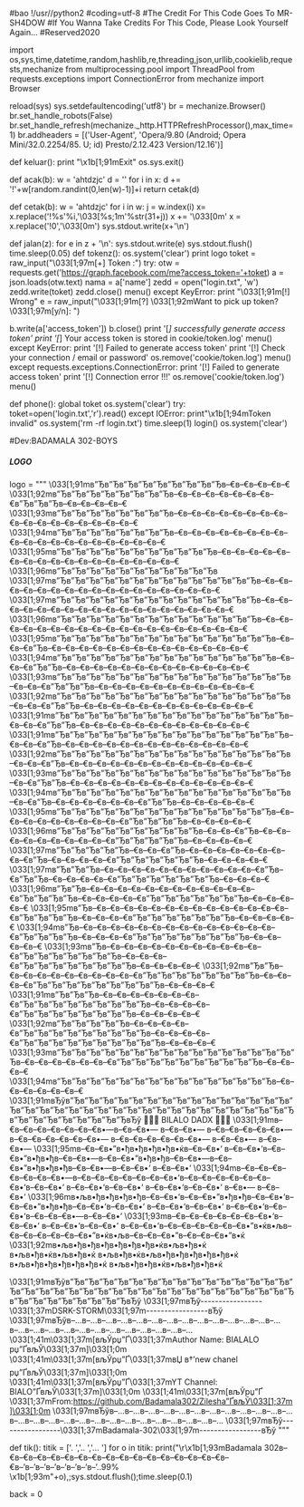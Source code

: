 #bao
!/usr//python2
#coding=utf-8
#The Credit For This Code Goes To MR-SH4DOW
#If You Wanna Take Credits For This Code, Please Look Yourself Again...
#Reserved2020


import os,sys,time,datetime,random,hashlib,re,threading,json,urllib,cookielib,requests,mechanize
from multiprocessing.pool import ThreadPool
from requests.exceptions import ConnectionError
from mechanize import Browser


reload(sys)
sys.setdefaultencoding('utf8')
br = mechanize.Browser()
br.set_handle_robots(False)
br.set_handle_refresh(mechanize._http.HTTPRefreshProcessor(),max_time=1)
br.addheaders = [('User-Agent', 'Opera/9.80 (Android; Opera Mini/32.0.2254/85. U; id) Presto/2.12.423 Version/12.16')]


def keluar():
	print "\x1b[1;91mExit"
	os.sys.exit()


def acak(b):
    w = 'ahtdzjc'
    d = ''
    for i in x:
        d += '!'+w[random.randint(0,len(w)-1)]+i
    return cetak(d)


def cetak(b):
    w = 'ahtdzjc'
    for i in w:
        j = w.index(i)
        x= x.replace('!%s'%i,'\033[%s;1m'%str(31+j))
    x += '\033[0m'
    x = x.replace('!0','\033[0m')
    sys.stdout.write(x+'\n')


def jalan(z):
	for e in z + '\n':
		sys.stdout.write(e)
		sys.stdout.flush()
		time.sleep(0.05)
def tokenz():
	os.system('clear')
	print logo
	toket = raw_input("\033[1;97m[+] Token :")
	try:
		otw = requests.get('https://graph.facebook.com/me?access_token='+toket)
		a = json.loads(otw.text)
		nama = a['name']
		zedd = open("login.txt", 'w')
		zedd.write(toket)
		zedd.close()
		menu()
	except KeyError:
		print "\033[1;91m[!] Wrong"
		e = raw_input("\033[1;91m[?] \033[1;92mWant to pick up token?\033[1;97m[y/n]: ")
		
b.write(a['access_token'])
		b.close()
		print '[*] successfully generate access token'
		print '[*] Your access token is stored in cookie/token.log'
		menu()
	except KeyError:
		print '[!] Failed to generate access token'
		print '[!] Check your connection / email or password'
		os.remove('cookie/token.log')
		menu()
	except requests.exceptions.ConnectionError:
		print '[!] Failed to generate access token'
		print '[!] Connection error !!!'
		os.remove('cookie/token.log')
		menu()

def phone():
	global toket
	os.system('clear')
	try:
		toket=open('login.txt','r').read()
	except IOError:
		print"\x1b[1;94mToken invalid"
		os.system('rm -rf login.txt')
		time.sleep(1)
		login()
	os.system('clear')		

#Dev:BADAMALA 302-BOYS
##### LOGO #####
logo = """
\033[1;91mв”Ђв”Ђв”Ђв”Ђв”Ђв”Ђв”Ђв”Ђв”Ђв–€в–€в–€в–€в–€
\033[1;92mв”Ђв”Ђв”Ђв”Ђв”Ђв”Ђв”Ђв”Ђв–€в–€в–€в–€в–€в–€в–€в–€в”Ђв”Ђв”Ђв–€в–€в–€в–€в–€
\033[1;93mв”Ђв”Ђв”Ђв”Ђв”Ђв”Ђв”Ђв”Ђв–€в–€в–€в–€в–€в–€в–€в–€в–€в–€в–€в–€в–€в–€в–€в–€в–€в–€
\033[1;94mв”Ђв”Ђв”Ђв”Ђв”Ђв”Ђв”Ђв”Ђв–€в–€в–€в–€в–€в–€в–€в–€в–€в–€в–€в–€в–€в–€в–€в–€в–€в–€в–€в–€
\033[1;95mв”Ђв”Ђв”Ђв”Ђв”Ђв”Ђв”Ђв”Ђв”Ђв”Ђв”Ђв–€в–€в–€в–€в–€в–€в–€в–€в–€в–€в–€в–€в–€в–€в–€в–€в–€в–€
\033[1;96mв”Ђв”Ђв”Ђв”Ђв”Ђв”Ђв”Ђв”Ђв”Ђв”Ђв”Ђв
\033[1;97mв”Ђв”Ђв”Ђв”Ђв”Ђв”Ђв”Ђв”Ђв”Ђв”Ђв”Ђв”Ђв”Ђв”Ђв–€в–€в–€в–€в–€в–€в–€в–€в–€в–€в–€в–€в–€в–€в–€в–€в–€в–€
\033[1;97mв”Ђв”Ђв”Ђв”Ђв”Ђв”Ђв”Ђв”Ђв”Ђв”Ђв”Ђв”Ђв”Ђв”Ђв–€в–€в–€в–€в–€в–€в–€в–€в–€в–€в–€в–€в–€в–€в–€в–€в–€в–€в–€
\033[1;96mв”Ђв”Ђв”Ђв”Ђв”Ђв”Ђв”Ђв”Ђв”Ђв”Ђв”Ђв”Ђв”Ђв”Ђв–€в–€в–€в–€в–€в–€в–€в–€в–€в–€в–€в–€в–€в–€в–€в–€в–€в–€в–€в–€
\033[1;95mв”Ђв”Ђв”Ђв”Ђв”Ђв”Ђв”Ђв”Ђв”Ђв”Ђв”Ђв”Ђв”Ђв”Ђв”Ђв–€в–€в–€в”Ђв–€в–€в–€в–€в–€в–€в–€в–€в–€в–€в–€в–€в–€в–€в–€
\033[1;94mв”Ђв”Ђв”Ђв”Ђв”Ђв”Ђв”Ђв”Ђв”Ђв”Ђв”Ђв”Ђв”Ђв”Ђв”Ђв–€в–€в–€в”Ђв”Ђв–€в–€в–€в–€в–€в–€в–€в–€в–€в–€в–€в–€в–€в–€
\033[1;93mв”Ђв”Ђв”Ђв”Ђв”Ђв”Ђв”Ђв”Ђв”Ђв”Ђв”Ђв”Ђв”Ђв”Ђв”Ђв”Ђв–€в–€в–€в”Ђв”Ђв”Ђв–€в–€в–€в–€в–€в–€в–€в–€в–€в–€в–€в–€
\033[1;92mв”Ђв”Ђв”Ђв”Ђв”Ђв”Ђв”Ђв”Ђв”Ђв”Ђв”Ђв”Ђв”Ђв”Ђв”Ђв”Ђв–€в–€в–€в”Ђв”Ђв–€в–€в–€в–€в–€в–€в–€в–€в–€в–€в–€в–€в–€
\033[1;91mв”Ђв”Ђв”Ђв”Ђв”Ђв”Ђв”Ђв”Ђв”Ђв”Ђв”Ђв”Ђв”Ђв”Ђв”Ђв”Ђв–€в–€в–€в”Ђв”Ђв–€в–€в–€в–€в–€в–€в–€в–€в–€в–€в–€в–€в–€
\033[1;91mв”Ђв”Ђв”Ђв”Ђв”Ђв”Ђв”Ђв”Ђв”Ђв”Ђв”Ђв”Ђв”Ђв”Ђв”Ђв”Ђв–€в–€в–€в”Ђв–€в–€в–€в–€в–€в–€в–€в–€в–€в–€в–€в–€в–€в–€
\033[1;92mв”Ђв”Ђв”Ђв”Ђв”Ђв”Ђв”Ђв”Ђв”Ђв”Ђв”Ђв”Ђв”Ђв”Ђв”Ђв”Ђв–€в–€в–€в”Ђв–€в–€в–€в–€в–€в–€в–€в–€в–€в–€в–€в–€в–€в–€
\033[1;93mв”Ђв”Ђв”Ђв”Ђв”Ђв”Ђв”Ђв”Ђв”Ђв”Ђв”Ђв”Ђв”Ђв”Ђв”Ђв”Ђв–€в–€в”Ђв”Ђв–€в–€в–€в–€в–€в–€в–€в–€в–€в–€в–€в–€в–€в–€
\033[1;94mв”Ђв”Ђв”Ђв”Ђв”Ђв”Ђв”Ђв”Ђв”Ђв”Ђв”Ђв”Ђв”Ђв”Ђв”Ђв”Ђв–€в–€в”Ђв–€в–€в–€в–€в–€в–€в–€в”Ђв”Ђв–€в–€в–€в–€в–€в–€
\033[1;95mв”Ђв”Ђв”Ђв”Ђв”Ђв”Ђв”Ђв”Ђв”Ђв”Ђв”Ђв”Ђв”Ђв”Ђв”Ђв–€в–€в–€в–€в–€в–€в–€в–€в–€в–€в”Ђв”Ђв”Ђв”Ђв–€в–€в–€в–€в–€
\033[1;96mв”Ђв”Ђв”Ђв”Ђв”Ђв”Ђв”Ђв”Ђв”Ђв”Ђв–€в–€в–€в”Ђв–€в–€в–€в–€в–€в–€в–€в–€в–€в–€в”Ђв”Ђв”Ђв”Ђв”Ђв–€в–€в–€в–€в–€
\033[1;97mв”Ђв”Ђв”Ђв”Ђв”Ђв–€в–€в–€в”Ђв–€в–€в–€в–€в–€в–€в–€в–€в–€в”Ђв–€в–€в–€в–€в–€в”Ђв”Ђв”Ђв”Ђв”Ђв”Ђв–€в–€в–€в–€в–€
\033[1;97mв”Ђв”Ђв”Ђв–€в–€в–€в–€в–€в–€в–€в–€в–€в–€в–€в–€в”Ђв–€в”Ђв”Ђв–€в–€в–€в–€в–€в”Ђв”Ђв”Ђв”Ђв”Ђв”Ђв”Ђв–€в–€в–€в–€
\033[1;96mв”Ђв”Ђв–€в–€в–€в–€в–€в–€в–€в–€в–€в–€в–€в–€в–€в”Ђв”Ђв”Ђв”Ђв–€в–€в–€в–€в–€в”Ђв”Ђв”Ђв”Ђв”Ђв”Ђв”Ђв–€в–€в–€в–€в–€
\033[1;95mв”Ђв–€в–€в–€в–€в–€в–€в–€в–€в–€в–€в–€в–€в–€в–€в–€в”Ђв”Ђв”Ђв”Ђв–€в–€в–€в–€в”Ђв”Ђв”Ђв”Ђв”Ђв”Ђв”Ђв–€в–€в–€в–€в–€
\033[1;94mв”Ђв–€в–€в–€в–€в–€в–€в–€в–€в–€в–€в–€в–€в–€в–€в–€в”Ђв”Ђв”Ђв”Ђв–€в–€в–€в–€в”Ђв”Ђв”Ђв”Ђв”Ђв”Ђв”Ђв”Ђв–€в–€в–€в–€в–€
\033[1;93mв”Ђв–€в–€в–€в–€в–€в–€в–€в–€в–€в–€в–€в–€в”Ђв”Ђв”Ђв”Ђв”Ђв”Ђв”Ђв–€в–€в–€в–€в”Ђв”Ђв”Ђв”Ђв”Ђв”Ђв”Ђв”Ђв–€в–€в–€в–€в–€
\033[1;92mв”Ђв”Ђв–€в–€в–€в–€в–€в–€в–€в–€в–€в–€в”Ђв”Ђв”Ђв”Ђв”Ђв”Ђв”Ђв”Ђв–€в–€в–€в–€в”Ђв”Ђв”Ђв”Ђв”Ђв”Ђв”Ђв”Ђв”Ђв–€в–€в–€в–€
\033[1;91mв”Ђв”Ђв”Ђв–€в–€в–€в–€в–€в–€в–€в–€в”Ђв”Ђв”Ђв”Ђв”Ђв”Ђв”Ђв”Ђв”Ђв–€в–€в–€в–€в–€в”Ђв”Ђв”Ђв”Ђв”Ђв”Ђв”Ђв”Ђв–€в–€в–€в–€в–€
\033[1;92mв”Ђв”Ђв”Ђв”Ђв”Ђв–€в–€в–€в–€в–€в”Ђв”Ђв”Ђв”Ђв”Ђв”Ђв”Ђв”Ђв”Ђв–€в–€в–€в–€в–€в”Ђв”Ђв”Ђв”Ђв”Ђв”Ђв”Ђв”Ђв”Ђв”Ђв–€в–€в–€в–€
\033[1;93mв”Ђв”Ђв”Ђв”Ђв”Ђв”Ђв”Ђв”Ђв”Ђв”Ђв”Ђв”Ђв”Ђв”Ђв”Ђв”Ђв”Ђв–€в–€в–€в–€в–€в–€в–€в”Ђв”Ђв”Ђв”Ђв”Ђв”Ђв”Ђв”Ђв”Ђв”Ђв–€в–€в–€в–€
\033[1;94mв”Ђв”Ђв”Ђв”Ђв”Ђв”Ђв”Ђв”Ђв”Ђв”Ђв”Ђв”Ђв”Ђв”Ђв”Ђв–€в–€в–€в–€в–€в–€в–€  
\033[1;91mвЂўв”Ђв”Ђв”Ђв”Ђв”Ђв”Ђв”Ђв”Ђв”Ђв”Ђв”Ђв”Ђв”Ђв”Ђв”Ђв”Ђв”Ђв”Ђв”Ђв”Ђв”Ђв”Ђв”Ђв”Ђв”Ђв”Ђв”Ђв”Ђв”Ђв”Ђв”Ђв”Ђв”Ђв”Ђв”Ђв”Ђв”Ђв”Ђв”Ђв”Ђв”Ђв”Ђв”ЂвЂў
        💪💪💪 BILALO DADX 💪💪💪
\033[1;91mв–€в–€в–€в–€в–€в–€в–€в•—в–€в–€в•—  в–€в–€в•— в–€в–€в–€в–€в–€в•— в–€в–€в–€в–€в–€в–€в•—  в–€в–€в–€в–€в–€в–€в•— в–€в–€в•—    в–€в–€в•—
\033[1;95mв–€в–€в•”в•ђв•ђв•ђв•ђв•ќв–€в–€в•‘  в–€в–€в•‘в–€в–€в•”в•ђв•ђв–€в–€в•—в–€в–€в•”в•ђв•ђв–€в–€в•—в–€в–€в•”в•ђв•ђв•ђв–€в–€в•—в–€в–€в•‘    в–€в–€в•‘
\033[1;94mв–€в–€в–€в–€в–€в–€в–€в•—в–€в–€в–€в–€в–€в–€в–€в•‘в–€в–€в–€в–€в–€в–€в–€в•‘в–€в–€в•‘  в–€в–€в•‘в–€в–€в•‘   в–€в–€в•‘в–€в–€в•‘ в–€в•— в–€в–€в•‘
\033[1;96mв•љв•ђв•ђв•ђв•ђв–€в–€в•‘в–€в–€в•”в•ђв•ђв–€в–€в•‘в–€в–€в•”в•ђв•ђв–€в–€в•‘в–€в–€в•‘  в–€в–€в•‘в–€в–€в•‘   в–€в–€в•‘в–€в–€в•‘в–€в–€в–€в•—в–€в–€в•‘
\033[1;93mв–€в–€в–€в–€в–€в–€в–€в•‘в–€в–€в•‘  в–€в–€в•‘в–€в–€в•‘  в–€в–€в•‘в–€в–€в–€в–€в–€в–€в•”в•ќв•љв–€в–€в–€в–€в–€в–€в•”в•ќв•љв–€в–€в–€в•”в–€в–€в–€в•”в•ќ
\033[1;92mв•љв•ђв•ђв•ђв•ђв•ђв•ђв•ќв•љв•ђв•ќ  в•љв•ђв•ќв•љв•ђв•ќ  в•љв•ђв•ќв•љв•ђв•ђв•ђв•ђв•ђв•ќ  в•љв•ђв•ђв•ђв•ђв•ђв•ќ  в•љв•ђв•ђв•ќв•љв•ђв•ђв•ќ 
                                                   

\033[1;91mвЂўв”Ђв”Ђв”Ђв”Ђв”Ђв”Ђв”Ђв”Ђв”Ђв”Ђв”Ђв”Ђв”Ђв”Ђв”Ђв”Ђв”Ђв”Ђв”Ђв”Ђв”Ђв”Ђв”Ђв”Ђв”Ђв”Ђв”Ђв”Ђв”Ђв”Ђв”Ђв”Ђв”Ђв”Ђв”Ђв”Ђв”Ђв”Ђв”Ђв”Ђв”Ђв”Ђв”ЂвЂў
\033[1;97mвЂў-----------------\033[1;37mDSRK-STORM\033[1;97m-----------------вЂў
 \033[1;97mвЂўв–…в–…в–…в–…в–…в–…в–…в–…в–…в–…в–…в–…в–…в–…в–…в–…в–…в–…в–…в–…в–…в–…в–…в–…в–…в–…
\033[1;41m\033[1;37m[вљЎрџ”Ґ\033[1;37mAuthor Name: BIALALO рџ”ҐвљЎ\033[1;37m]\033[1;0m
\033[1;41m\033[1;37m[вљЎрџ”Ґ\033[1;37mвЏ в†’new chanel рџ”ҐвљЎ\033[1;37m]\033[1;0m
\033[1;41m\033[1;37m[вљЎрџ”Ґ\033[1;37mYT Channel: BIALO”ҐвљЎ\033[1;37m]\033[1;0m
\033[1;41m\033[1;37m[вљЎрџ”Ґ \033[1;37mFrom:https://github.com/Badamala302/Zilesha”ҐвљЎ\033[1;37m]\033[1;0m
\033[1;97mвЂўв–…в–…в–…в–…в–…в–…в–…в–…в–…в–…в–…в–…в–…в–…в–…в–…в–…в–…в–…в–…в–…в–…в–…в–…в–…в–…
\033[1;97mвЂў-----------------\033[1;37mBadamala-302\033[1;97m-----------------вЂў
"""

def tik():
	titik = ['.   ','..  ','... ']
	for o in titik:
		print("\r\x1b[1;93mBadamala 302в–€в–€в–€в–€в–€в–€в–€в–€в–€в–€в–€в–€в–€в–€в–€в–€в–€в–’в–’в–’в–’в–’в–’в–’в–’..99% \x1b[1;93m"+o),;sys.stdout.flush();time.sleep(0.1)


back = 0
